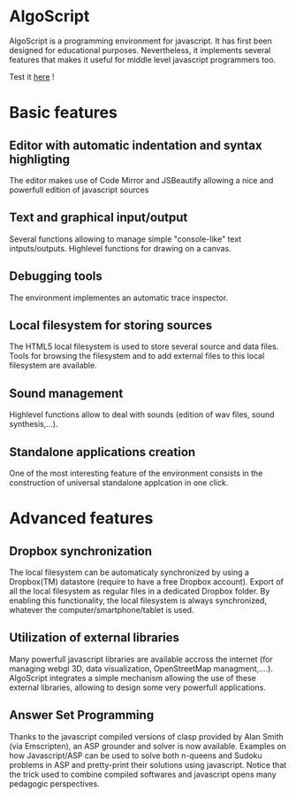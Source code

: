 AlgoScript
==========
AlgoScript is a programming environment for javascript.
It has first been designed for educational purposes. Nevertheless, it implements several features that makes it useful for middle level javascript programmers too.

Test it [here](https://dl.dropboxusercontent.com/u/1961350/AlgoScript-dropbox-full.html "AlgoScript Programming tool") !

# Basic features
## Editor with automatic indentation and syntax highligting
The editor makes use of Code Mirror and JSBeautify allowing a nice and powerfull edition of javascript sources

## Text and graphical input/output
Several functions allowing to manage simple "console-like" text intputs/outputs. Highlevel functions for drawing on a canvas.

## Debugging tools
The environment implementes an automatic trace inspector.

## Local filesystem for storing sources
The HTML5 local filesystem is used to store several source and data files. Tools for browsing the filesystem and to add external files to this local filesystem are available.

## Sound management
Highlevel functions allow to deal with sounds (edition of wav files, sound synthesis,...).

## Standalone applications creation
One of the most interesting feature of the environment consists in the construction of universal standalone applcation in one click.

# Advanced features
## Dropbox synchronization
The local filesystem can be automaticaly synchronized by using a Dropbox(TM) datastore (require to have a free Dropbox account). Export of all the local filesystem as regular files in a dedicated Dropbox folder. By enabling this functionality, the local filesystem is always synchronized, whatever the computer/smartphone/tablet is used.

## Utilization of external libraries
Many powerfull javascript libraries are available accross the internet (for managing webgl 3D, data visualization, OpenStreetMap managment,....). AlgoScript integrates a simple mechanism allowing the use of these external libraries, allowing to design some very powerfull applications.

## Answer Set Programming
Thanks to the javascript compiled versions of clasp provided by Alan Smith (via Emscripten), an ASP grounder and solver is now available. Examples on how Javascript/ASP can be used to solve both n-queens and Sudoku problems in ASP and pretty-print their solutions using javascript. Notice that the trick used to combine compiled softwares and javascript opens many pedagogic perspectives. 

